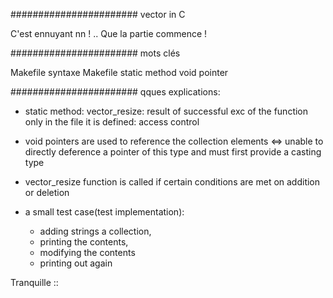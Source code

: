 ####################### vector in C

C'est ennuyant nn ! .. Que la partie commence !

####################### mots clés

Makefile
syntaxe Makefile
static method
void pointer

####################### qques explications:


* static method: vector_resize: result of successful exc of the function only in the file it is defined: access control

* void pointers are used to reference the collection elements <=> unable to directly deference a pointer of this type and must first provide a casting type

* vector_resize function is called if certain conditions are met on addition or deletion

* a small test case(test implementation):
	- adding  strings a collection, 
	- printing the contents, 
	- modifying the contents
	- printing  out again




Tranquille ::
